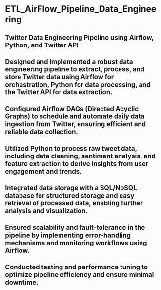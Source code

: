 # ETL_AirFlow_Pipeline_Data_Engineering

## Twitter Data Engineering Pipeline using Airflow, Python, and Twitter API

## Designed and implemented a robust data engineering pipeline to extract, process, and store Twitter data using Airflow for orchestration, Python for data processing, and the Twitter API for data extraction.

## Configured Airflow DAGs (Directed Acyclic Graphs) to schedule and automate daily data ingestion from Twitter, ensuring efficient and reliable data collection.

## Utilized Python to process raw tweet data, including data cleaning, sentiment analysis, and feature extraction to derive insights from user engagement and trends.

## Integrated data storage with a SQL/NoSQL database for structured storage and easy retrieval of processed data, enabling further analysis and visualization.

## Ensured scalability and fault-tolerance in the pipeline by implementing error-handling mechanisms and monitoring workflows using Airflow.

## Conducted testing and performance tuning to optimize pipeline efficiency and ensure minimal downtime. 
